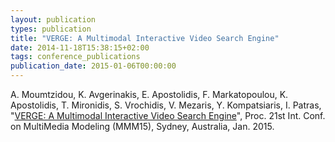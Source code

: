 ```yaml
---
layout: publication
types: publication
title: "VERGE: A Multimodal Interactive Video Search Engine"
date: 2014-11-18T15:38:15+02:00
tags: conference_publications
publication_date: 2015-01-06T00:00:00
---
```

A. Moumtzidou, K. Avgerinakis, E. Apostolidis, F. Markatopoulou, K. Apostolidis, T. Mironidis, S. Vrochidis, V. Mezaris, Y. Kompatsiaris, I. Patras, "[VERGE: A Multimodal Interactive Video Search Engine](https://link.springer.com/chapter/10.1007/978-3-319-14442-9_23)", Proc. 21st Int. Conf. on MultiMedia Modeling (MMM15), Sydney, Australia, Jan. 2015.